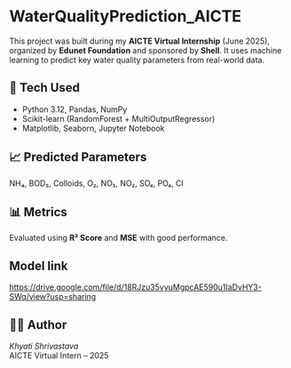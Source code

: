 # WaterQualityPrediction_AICTE

This project was built during my **AICTE Virtual Internship** (June 2025), organized by **Edunet Foundation** and sponsored by **Shell**. It uses machine learning to predict key water quality parameters from real-world data.

## 🔧 Tech Used
- Python 3.12, Pandas, NumPy  
- Scikit-learn (RandomForest + MultiOutputRegressor)  
- Matplotlib, Seaborn, Jupyter Notebook

## 📈 Predicted Parameters
NH₄, BOD₅, Colloids, O₂, NO₃, NO₂, SO₄, PO₄, Cl

## 📊 Metrics
Evaluated using **R² Score** and **MSE** with good performance.

## Model link
https://drive.google.com/file/d/18RJzu35vyuMgpcAE590u1IaDvHY3-SWq/view?usp=sharing

## 👨‍🎓 Author
*Khyati Shrivastava*  
AICTE Virtual Intern – 2025
